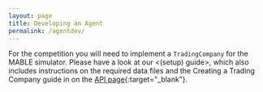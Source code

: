 ```yaml
---
layout: page
title: Developing an Agent
permalink: /agentdev/
---
```


For the competition you will need to implement a `TradingCompany` for the MABLE simulator.
Please have a look at our <(setup) guide>, which also includes instructions on the required data files <link> and the Creating a Trading Company guide in on the [API page](https://mable-doc.netlify.app/tradingagentintroduction){:target="_blank"}.
